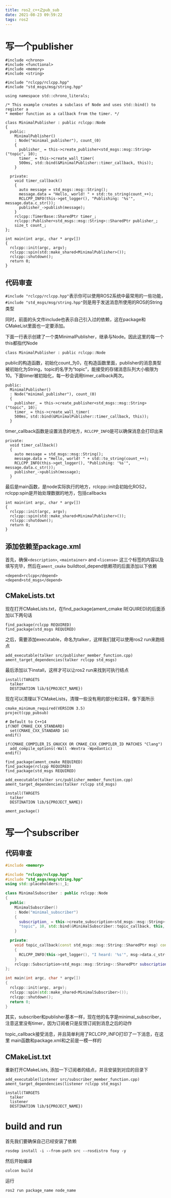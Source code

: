 ```yaml
---
title: ros2_c++之pub_sub
date: 2021-08-23 09:59:22
tags: ros2
---
```


# 写一个publisher

```
#include <chrono>
#include <functional>
#include <memory>
#include <string>

#include "rclcpp/rclcpp.hpp"
#include "std_msgs/msg/string.hpp"

using namespace std::chrono_literals;

/* This example creates a subclass of Node and uses std::bind() to register a
* member function as a callback from the timer. */

class MinimalPublisher : public rclcpp::Node
{
  public:
    MinimalPublisher()
    : Node("minimal_publisher"), count_(0)
    {
      publisher_ = this->create_publisher<std_msgs::msg::String>("topic", 10);
      timer_ = this->create_wall_timer(
      500ms, std::bind(&MinimalPublisher::timer_callback, this));
    }

  private:
    void timer_callback()
    {
      auto message = std_msgs::msg::String();
      message.data = "Hello, world! " + std::to_string(count_++);
      RCLCPP_INFO(this->get_logger(), "Publishing: '%s'", message.data.c_str());
      publisher_->publish(message);
    }
    rclcpp::TimerBase::SharedPtr timer_;
    rclcpp::Publisher<std_msgs::msg::String>::SharedPtr publisher_;
    size_t count_;
};

int main(int argc, char * argv[])
{
  rclcpp::init(argc, argv);
  rclcpp::spin(std::make_shared<MinimalPublisher>());
  rclcpp::shutdown();
  return 0;
}
```

## 代码审查

`#include "rclcpp/rclcpp.hpp"`表示你可以使用ROS2系统中最常用的一些功能，`#include "std_msgs/msg/string.hpp"`则是用于发送消息所使用的ROS的String类型

同时，前面的头文件include也表示自己引入过的依赖，这在package和CMakeList里面也一定要添加。

下面一行表示创建了一个类MinimalPublisher，继承与Node。因此这里的每一个this都指代Node

```
class MinimalPublisher : public rclcpp::Node
```

public的构造函数，初始化count_为0，在构造函数里面，publisher的消息类型被初始化为String，topic的名字为“topic”，能接受的存储消息队列大小极限为10。下面timer被初始化，每一秒会调用timer_callback两次。

```
public:
  MinimalPublisher()
  : Node("minimal_publisher"), count_(0)
  {
    publisher_ = this->create_publisher<std_msgs::msg::String>("topic", 10);
    timer_ = this->create_wall_timer(
    500ms, std::bind(&MinimalPublisher::timer_callback, this));
  }
```

timer_callback函数是设置消息的地方，`RCLCPP_INFO`是可以确保消息会打印出来

```
private:
  void timer_callback()
  {
    auto message = std_msgs::msg::String();
    message.data = "Hello, world! " + std::to_string(count_++);
    RCLCPP_INFO(this->get_logger(), "Publishing: '%s'", message.data.c_str());
    publisher_->publish(message);
  }
```

最后是main函数，是node实际执行的地方，rclcpp::init会初始化ROS2，rclcpp:spin是开始处理数据的地方，包括callbacks

```
int main(int argc, char * argv[])
{
  rclcpp::init(argc, argv);
  rclcpp::spin(std::make_shared<MinimalPublisher>());
  rclcpp::shutdown();
  return 0;
}
```

## 添加依赖至package.xml

首先，确保`<description>`, `<maintainer>` and `<license>` 这三个标签的内容以及填写完毕，然后在`ament_cmake` buildtool_depend依赖项的后面添加以下依赖

```
<depend>rclcpp</depend>
<depend>std_msgs</depend>
```



## CMakeLists.txt

现在打开CMakeLists.txt，在find_package(ament_cmake REQUIRED)的后面添加以下两句话

```
find_package(rclcpp REQUIRED)
find_package(std_msgs REQUIRED)
```

之后，需要添加executable，命名为talker，这样我们就可以使用ros2 run来跑结点

```
add_executable(talker src/publisher_member_function.cpp)
ament_target_dependencies(talker rclcpp std_msgs)
```

最后添加以下install，这样才可以让ros2 run来找到可执行结点

```
install(TARGETS
  talker
  DESTINATION lib/${PROJECT_NAME})
```

现在可以清理以下CMakeLists，清理一些没有用的部分和注释，像下面所示

```
cmake_minimum_required(VERSION 3.5)
project(cpp_pubsub)

# Default to C++14
if(NOT CMAKE_CXX_STANDARD)
  set(CMAKE_CXX_STANDARD 14)
endif()

if(CMAKE_COMPILER_IS_GNUCXX OR CMAKE_CXX_COMPILER_ID MATCHES "Clang")
  add_compile_options(-Wall -Wextra -Wpedantic)
endif()

find_package(ament_cmake REQUIRED)
find_package(rclcpp REQUIRED)
find_package(std_msgs REQUIRED)

add_executable(talker src/publisher_member_function.cpp)
ament_target_dependencies(talker rclcpp std_msgs)

install(TARGETS
  talker
  DESTINATION lib/${PROJECT_NAME})

ament_package()
```

# 写一个subscriber

## 代码审查

```c++
#include <memory>

#include "rclcpp/rclcpp.hpp"
#include "std_msgs/msg/string.hpp"
using std::placeholders::_1;

class MinimalSubscriber : public rclcpp::Node
{
  public:
    MinimalSubscriber()
    : Node("minimal_subscriber")
    {
      subscription_ = this->create_subscription<std_msgs::msg::String>(
      "topic", 10, std::bind(&MinimalSubscriber::topic_callback, this, _1));
    }

  private:
    void topic_callback(const std_msgs::msg::String::SharedPtr msg) const
    {
      RCLCPP_INFO(this->get_logger(), "I heard: '%s'", msg->data.c_str());
    }
    rclcpp::Subscription<std_msgs::msg::String>::SharedPtr subscription_;
};

int main(int argc, char * argv[])
{
  rclcpp::init(argc, argv);
  rclcpp::spin(std::make_shared<MinimalSubscriber>());
  rclcpp::shutdown();
  return 0;
}
```

其实，subscriber和publisher基本一样，现在他的名字是minimal_subscriber，注意这里没有timer，因为订阅者只是反馈订阅到消息之后的动作

topic_callback接受消息，并且简单利用了RCLCPP_INFO打印了一下消息，在这里 main函数和package.xml和之前是一模一样的

## CMakeList.txt

重新打开CMakeLists, 添加一下订阅者的结点，并且安装到对应的目录下

```
add_executable(listener src/subscriber_member_function.cpp)
ament_target_dependencies(listener rclcpp std_msgs)

install(TARGETS
  talker
  listener
  DESTINATION lib/${PROJECT_NAME})
```

# build and run

首先我们要确保自己已经安装了依赖

```
rosdep install -i --from-path src --rosdistro foxy -y
```

然后开始编译

```
colcon build
```

运行

```
ros2 run package_name node_name
```

